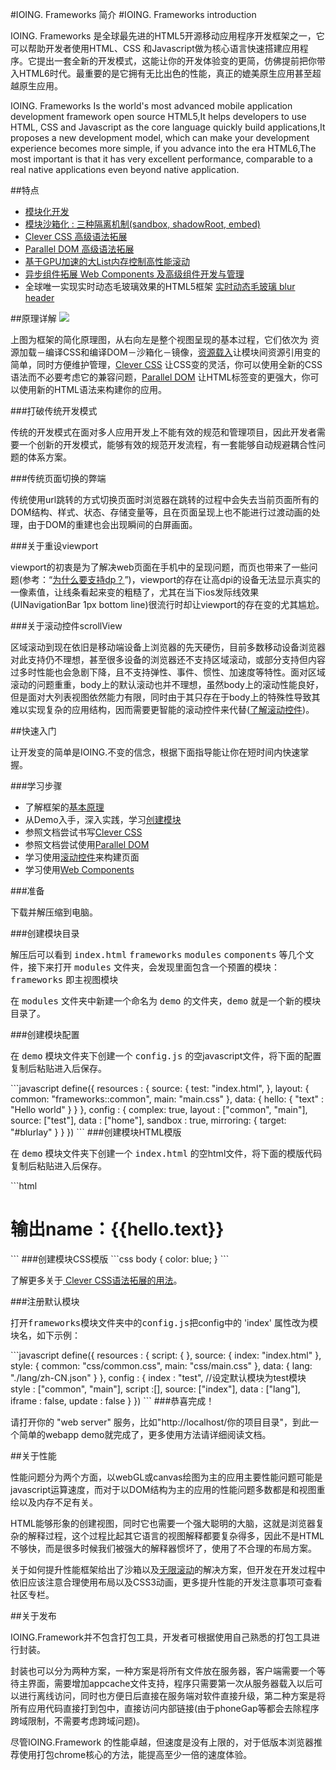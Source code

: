 #IOING. Frameworks 简介
#IOING. Frameworks introduction

IOING. Frameworks 是全球最先进的HTML5开源移动应用程序开发框架之一，它可以帮助开发者使用HTML、CSS 和Javascript做为核心语言快速搭建应用程序。它提出一套全新的开发模式，这能让你的开发体验变的更简，仿佛提前把你带入HTML6时代。最重要的是它拥有无比出色的性能，真正的媲美原生应用甚至超越原生应用。

IOING. Frameworks Is the world's most advanced mobile application development framework open source HTML5,It helps developers to use HTML, CSS and Javascript as the core language quickly build applications,It proposes a new development model, which can make your development experience becomes more simple, if you advance into the era HTML6,The most important is that it has very excellent performance, comparable to a real native applications even beyond native application.

##特点
<ul class="list">
    <li><a href="http://www.ioing.com/?id=module#module-config">模块化开发</a></li>
    <li><a href="http://www.ioing.com/?id=module#module-config-creat-config-sandbox">模块沙箱化 : 三种隔离机制(sandbox, shadowRoot, embed)</a></li>
    <li><a href="http://www.ioing.com/?id=css#clever-css">Clever CSS 高级语法拓展</a></li>
    <li><a href="http://www.ioing.com/?id=dom#parallel-dom">Parallel DOM 高级语法拓展</a></li>
    <li><a href="http://www.ioing.com/?id=dom#dom-tag-scroll">基于GPU加速的大List内存控制高性能滚动</a></li>
    <li><a href="http://www.ioing.com/?id=dom#dom-components">异步组件拓展 Web Components 及高级组件开发与管理</a></li>
    <li>全球唯一实现实时动态毛玻璃效果的HTML5框架 <a href="http://www.ioing.com/?id=module#module-config-creat-config-mirroring">实时动态毛玻璃 blur header</a></li>
</ul>

##原理详解
<img src="http://www.ioing.com/static/img/start/principle.png">

<p>上图为框架的简化原理图，从右向左是整个视图呈现的基本过程，它们依次为 资源加载－编译CSS和编译DOM－沙箱化－镜像，<a href="?id=module#module-config-creat-resources">资源载入</a>让模块间资源引用变的简单，同时方便维护管理，<a href="?id=css#clever-css">Clever CSS</a> 让CSS变的灵活，你可以使用全新的CSS语法而不必要考虑它的兼容问题，<a href="?id=dom#parallel-dom">Parallel DOM</a> 让HTML标签变的更强大，你可以使用新的HTML语法来构建你的应用。 </p>

###打破传统开发模式
<p>传统的开发模式在面对多人应用开发上不能有效的规范和管理项目，因此开发者需要一个创新的开发模式，能够有效的规范开发流程，有一套能够自动规避耦合性问题的体系方案。</p>

###传统页面切换的弊端
<p>传统使用url跳转的方式切换页面时浏览器在跳转的过程中会失去当前页面所有的DOM结构、样式、状态、存储变量等，且在页面呈现上也不能进行过渡动画的处理，由于DOM的重建也会出现瞬间的白屏画面。</p>

###关于重设viewport
<p>viewport的初衷是为了解决web页面在手机中的呈现问题，而页也带来了一些问题(参考：“<a href="http://www.ioing.com/?id=css#css-unit">为什么要支持dp？</a>”)，viewport的存在让高dpi的设备无法显示真实的一像素值，让线条看起来变的粗糙了，尤其在当下ios发际线效果(UINavigationBar 1px bottom line)很流行时却让viewport的存在变的尤其尴尬。</p>

###关于滚动控件scrollView
<p>区域滚动到现在依旧是移动端设备上浏览器的先天硬伤，目前多数移动设备浏览器对此支持仍不理想，甚至很多设备的浏览器还不支持区域滚动，或部分支持但内容过多时性能也会急剧下降，且不支持弹性、事件、惯性、加速度等特性。面对区域滚动的问题重重，body上的默认滚动也并不理想，虽然body上的滚动性能良好，但是面对大列表视图依然能力有限，同时由于其只存在于body上的特殊性导致其难以实现复杂的应用结构，因而需要更智能的滚动控件来代替(<a href="http://www.ioing.com/?id=dom#dom-tag-scroll">了解滚动控件</a>)。</p>

##快速入门
<p>让开发变的简单是IOING.不变的信念，根据下面指导能让你在短时间内快速掌握。</p>
###学习步骤
<ul class="list">
    <li>了解框架的<a href="http://www.ioing.com/?id=getStart#get-start-why">基本原理</a></li>
    <li>从Demo入手，深入实践，学习<a href="http://www.ioing.com/?id=module#module-config-creat">创建模块</a></li>
    <li>参照文档尝试书写<a href="http://www.ioing.com/?id=css#clever-css">Clever CSS</a></li>
    <li>参照文档尝试使用<a href="http://www.ioing.com/?id=dom#parallel-dom">Parallel DOM</a></li>
    <li>学习使用<a href="http://www.ioing.com/?id=dom#dom-tag-scroll">滚动控件</a>来构建页面</li>
    <li>学习使用<a href="http://www.ioing.com/?id=dom#dom-components">Web Components</a></li>
</ul>

###准备
<p>下载并解压缩到电脑。</p>
###创建模块目录
<p>解压后可以看到 <kbd>index.html</kbd> <kbd>frameworks</kbd> <kbd>modules</kbd> <kbd>components</kbd> 等几个文件，接下来打开 <kbd>modules</kbd> 文件夹，会发现里面包含一个预置的模块：<kbd>frameworks</kbd> 即主视图模块 </p>
<p>在 <kbd>modules</kbd> 文件夹中新建一个命名为 <kbd>demo</kbd> 的文件夹，<kbd>demo</kbd> 就是一个新的模块目录了。</p>
###创建模块配置
<p>在 <kbd>demo</kbd> 模块文件夹下创建一个 <kbd>config.js</kbd> 的空javascript文件，将下面的配置复制后粘贴进入后保存。</p>
```javascript
define({
  resources : {
    source: {
      test: "index.html",
    },
    layout: {
      common: "frameworks::common",
      main: "main.css"
    },
    data: {
      hello: {
        "text" : "Hello world"
      }
    }
  },
  config : {
    complex: true,
    layout : ["common", "main"],
    source: ["test"],
    data : ["home"],
    sandbox : true,
    mirroring: {
      target: "#blurlay"
    }
  }
})
```
###创建模块HTML模版
<p>在 <kbd>demo</kbd> 模块文件夹下创建一个 <kbd>index.html</kbd> 的空html文件，将下面的模版代码复制后粘贴进入后保存。</p>
```html
<h1>
	输出name：{{hello.text}}
</h1>
```
###创建模块CSS模版
```css
body {
	color: blue;
}
```
<p>了解更多关于<a href="http://www.ioing.com/?id=css#clever-css"> Clever CSS语法拓展的用法</a>。</p>

###注册默认模块
<p>打开<kbd>frameworks</kbd>模块文件夹中的<kbd>config.js</kbd>把config中的 'index' 属性改为模块名，如下示例：</p>
```javascript
define({
  resources : {
    script: {
    },
    source: {
      index: "index.html"
    },
    style: {
      common: "css/common.css",
      main: "css/main.css"
    },
    data: {
      lang: "./lang/zh-CN.json"
    }
  },
  config : {
    index : "test",	//设定默认模块为test模块
    style : ["common", "main"],
    script :[],
    source: ["index"],
    data : ["lang"],
    iframe : false,
    update : false
  }
})
```
###恭喜完成！
<p>请打开你的 "web server" 服务，比如"http://localhost/你的项目目录"，到此一个简单的webapp demo就完成了，更多使用方法请详细阅读文档。</p>

##关于性能
<p>性能问题分为两个方面，以webGL或canvas绘图为主的应用主要性能问题可能是javascript运算速度，而对于以DOM结构为主的应用的性能问题多数都是和视图重绘以及内存不足有关。</p>
<p>HTML能够形象的创建视图，同时它也需要一个强大聪明的大脑，这就是浏览器复杂的解释过程，这个过程比起其它语言的视图解释都要复杂得多，因此不是HTML不够快，而是很多时候我们被强大的解释器惯坏了，使用了不合理的布局方案。</p>
<p>关于如何提升性能框架给出了沙箱以及<a href="http://www.ioing.com/?id=dom#dom-tag-scroll">无限滚动</a>的解决方案，但开发在开发过程中依旧应该注意合理使用布局以及CSS3动画，更多提升性能的开发注意事项可查看社区专栏。</p>

##关于发布
<p>IOING.Framework并不包含打包工具，开发者可根据使用自己熟悉的打包工具进行封装。</p>
<p>封装也可以分为两种方案，一种方案是将所有文件放在服务器，客户端需要一个等待主界面，需要增加appcache文件支持，程序只需要第一次从服务器载入以后可以进行离线访问，同时也方便日后直接在服务端对软件直接升级，第二种方案是将所有应用代码直接打到包中，直接访问内部链接(由于phoneGap等都会去除程序跨域限制，不需要考虑跨域问题)。</p>
<p>尽管IOING.Framework 的性能卓越，但速度是没有上限的，对于低版本浏览器推荐使用打包chrome核心的方法，能提高至少一倍的速度体验。</p>
